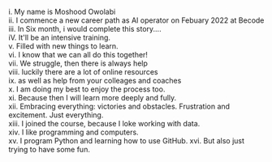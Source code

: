 i. My name is Moshood Owolabi  
ii. I commence a new career path as AI operator on Febuary 2022 at Becode  
iii. In Six month, i would complete this story....  
iV. It'll be an intensive training.  
v. Filled with new things to learn.  
vi. I know that we can all do this together!  
vii. We struggle, then there is always help   
viii. luckily there are a lot of online resources  
ix. as well as help from your colleages and coaches   
x. I am doing my best to enjoy the process too.
<br>
xi. Because then I will learn more deeply and fully.
<br>
xii. Embracing everything: victories and obstacles. 
Frustration and excitement. Just everything.  
xiii. I joined the course, because I loke working with data.   
xiv. I like programming and computers.  
xv. I program Python and learning how to use GitHub.
xvi. But also just trying to have some fun.
